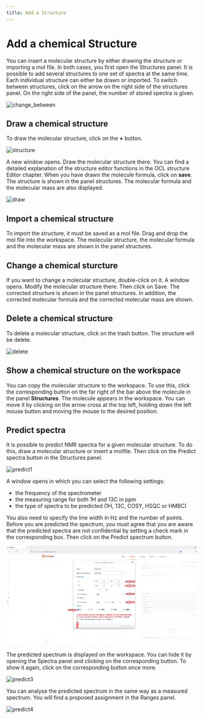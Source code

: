 ```yaml
---
title: Add a Structure
---
```


# Add a chemical Structure

You can insert a molecular structure by either drawing the structure or importing a mol file. In both cases, you first open the Structures panel. It is possible to add several structures to one set of spectra at the same time. Each individual structure can either be drawn or imported. To switch between structures, click on the arrow on the right side of the structures panel. On the right side of the panel, the number of stored spectra is given.

![change_between](Change_between_structures2.png)
          
## Draw a chemical structure

To draw the molecular structure, click on the **+** button. 

![structure](Add_structure.png)
          
A new window opens. Draw the molecular structure there. You can find a detailed explanation of the structure editor functions in the OCL structure Editor chapter. When you have drawn the molecule formula, click on **save**. The structure is shown in the panel structures. The molecular formula and the molecular mass are also displayed.  

![draw](Draw_structure.png)

## Import a chemical structure

To import the structure, it must be saved as a mol file. Drag and drop the mol file into the workspace. The molecular structure, the molecular formula and the molecular mass are shown in the panel structures. 

## Change a chemical sturcture

If you want to change a molecular structure, double-click on it. A window opens. Modify the molecular structure there. Then click on Save. The corrected structure is shown in the panel structures. In addition, the corrected molecular formula and the corrected molecular mass are shown.  

## Delete a chemical structure

To delete a molecular structure, click on the trash button. The structure will be delete.

![delete](Delete_structure.png)

## Show a chemical structure on the workspace

You can copy the molecular structure to the workspace. To use this, click the corresponding button on the far right of the bar above the molecule in the  panel **Structures**. The molecule appears in the workspace. You can move it by clicking on the arrow cross at the top left, holding down the left mouse button and moving the mouse to the desired position. 
          
## Predict spectra

It is possible to predict NMR spectra for a given molecular structure. To do this, draw a molecular structure or insert a molfile. Then click on the Predict spectra button in the Structures panel. 

![predict1](Predict_spectra1.png)   

A window opens in which you can select the following settings: 

* the frequency of the spectrometer
* the measuring range for both 1H and 13C in ppm
* the type of spectra to be predicted (1H, 13C, COSY, HSQC or HMBC)

You also need to specify the line width in Hz and the number of points. Before you are predicted the spectrum, you must agree that you are aware that the predicted spectra are not confidential by setting a check mark in the corresponding box. Then click on the Predict spectrum button. 

![predict](Predict.png)

The predicted spectrum is displayed on the workspace. You can hide it by opening the Spectra panel and clicking on the corresponding button. To show it again, click on the corresponding button once more. 

![predict3](Predict_spectra3.png)
          
You can analyse the predicted spectrum in the same way as a measured spectrum. You will find a proposed assignment in the Ranges panel.     

![predict4](Predict_spectra4.png)
          
